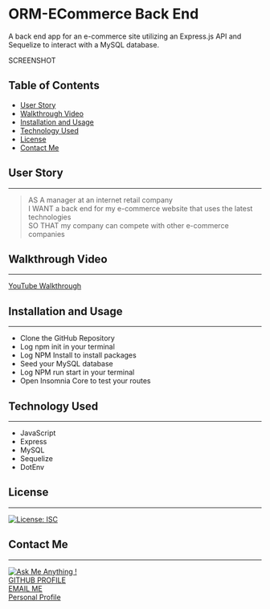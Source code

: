# ORM-ECommerce Back End

A back end app for an e-commerce site utilizing an Express.js API and Sequelize to interact with a MySQL database.

SCREENSHOT

## Table of Contents
  * [User Story](#user-story)
  * [Walkthrough Video](#walkthrough-video)
  * [Installation and Usage](#installation-and-usage)
  * [Technology Used](#technology-used)
  * [License](#license)
  * [Contact Me](#contact-me)

 ## User Story
 ***
> AS A manager at an internet retail company  
I WANT a back end for my e-commerce website that uses the latest technologies  
SO THAT my company can compete with other e-commerce companies

## Walkthrough Video
***
[YouTube Walkthrough]()



## Installation and Usage
***
- Clone the GitHub Repository
- Log npm init in your terminal 
- Log NPM Install to install packages
- Seed your MySQL database
- Log NPM run start in your terminal
- Open Insomnia Core to test your routes

## Technology Used
***
- JavaScript
- Express
- MySQL
- Sequelize
- DotEnv

## License
***
[![License: ISC](https://img.shields.io/badge/License-ISC-blue.svg)](https://opensource.org/licenses/ISC)

## Contact Me
***
[![Ask Me Anything !](https://img.shields.io/badge/Ask%20me-anything-1abc9c.svg)](https://GitHub.com/Naereen/ama)   
[GITHUB PROFILE](https://github.com/cocobeware83)  
[EMAIL ME](mailto:corycneel@gmail.com)  
[Personal Profile](https://cocobeware83.github.io/coryneel/)